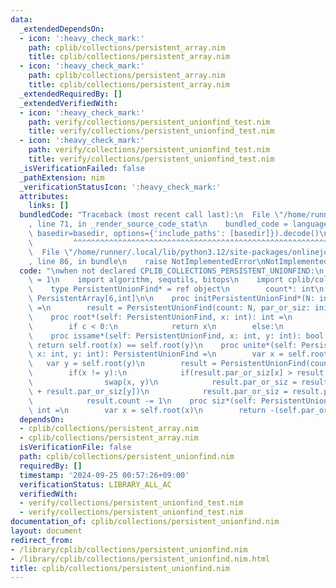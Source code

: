 ```yaml
---
data:
  _extendedDependsOn:
  - icon: ':heavy_check_mark:'
    path: cplib/collections/persistent_array.nim
    title: cplib/collections/persistent_array.nim
  - icon: ':heavy_check_mark:'
    path: cplib/collections/persistent_array.nim
    title: cplib/collections/persistent_array.nim
  _extendedRequiredBy: []
  _extendedVerifiedWith:
  - icon: ':heavy_check_mark:'
    path: verify/collections/persistent_unionfind_test.nim
    title: verify/collections/persistent_unionfind_test.nim
  - icon: ':heavy_check_mark:'
    path: verify/collections/persistent_unionfind_test.nim
    title: verify/collections/persistent_unionfind_test.nim
  _isVerificationFailed: false
  _pathExtension: nim
  _verificationStatusIcon: ':heavy_check_mark:'
  attributes:
    links: []
  bundledCode: "Traceback (most recent call last):\n  File \"/home/runner/.local/lib/python3.12/site-packages/onlinejudge_verify/documentation/build.py\"\
    , line 71, in _render_source_code_stat\n    bundled_code = language.bundle(stat.path,\
    \ basedir=basedir, options={'include_paths': [basedir]}).decode()\n          \
    \         ^^^^^^^^^^^^^^^^^^^^^^^^^^^^^^^^^^^^^^^^^^^^^^^^^^^^^^^^^^^^^^^^^^^^^^^^^^^^^^^^^\n\
    \  File \"/home/runner/.local/lib/python3.12/site-packages/onlinejudge_verify/languages/nim.py\"\
    , line 86, in bundle\n    raise NotImplementedError\nNotImplementedError\n"
  code: "\nwhen not declared CPLIB_COLLECTIONS_PERSISTENT_UNIONFIND:\n    const CPLIB_COLLECTIONS_PERSISTENT_UNIONFIND*\
    \ = 1\n    import algorithm, sequtils, bitops\n    import cplib/collections/persistent_array\n\
    \    type PersistentUnionFind* = ref object\n        count*: int\n        par_or_siz:\
    \ PersistentArray[6,int]\n\n    proc initPersistentUnionFind*(N: int): PersistentUnionFind\
    \ =\n        result = PersistentUnionFind(count: N, par_or_siz: initPersistentArray(newseqwith(N,-1),6))\n\
    \    proc root*(self: PersistentUnionFind, x: int): int =\n        var c = self.par_or_siz[x]\n\
    \        if c < 0:\n            return x\n        else:\n            return self.root(c)\n\
    \    proc issame*(self: PersistentUnionFind, x: int, y: int): bool =\n       \
    \ return self.root(x) == self.root(y)\n    proc unite*(self: PersistentUnionFind,\
    \ x: int, y: int): PersistentUnionFind =\n        var x = self.root(x)\n     \
    \   var y = self.root(y)\n        result = PersistentUnionFind(count:self.count,par_or_siz:self.par_or_siz)\n\
    \        if(x != y):\n            if(result.par_or_siz[x] > result.par_or_siz[y]):\n\
    \                swap(x, y)\n            result.par_or_siz = result.par_or_siz.change_value(x,result.par_or_siz[x]\
    \ + result.par_or_siz[y])\n            result.par_or_siz = result.par_or_siz.change_value(y,x)\n\
    \            result.count -= 1\n    proc siz*(self: PersistentUnionFind, x: int):\
    \ int =\n        var x = self.root(x)\n        return -(self.par_or_siz[x])"
  dependsOn:
  - cplib/collections/persistent_array.nim
  - cplib/collections/persistent_array.nim
  isVerificationFile: false
  path: cplib/collections/persistent_unionfind.nim
  requiredBy: []
  timestamp: '2024-09-25 00:57:26+09:00'
  verificationStatus: LIBRARY_ALL_AC
  verifiedWith:
  - verify/collections/persistent_unionfind_test.nim
  - verify/collections/persistent_unionfind_test.nim
documentation_of: cplib/collections/persistent_unionfind.nim
layout: document
redirect_from:
- /library/cplib/collections/persistent_unionfind.nim
- /library/cplib/collections/persistent_unionfind.nim.html
title: cplib/collections/persistent_unionfind.nim
---
```

